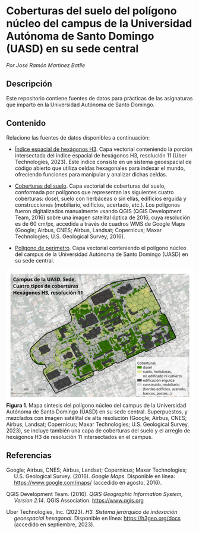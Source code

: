 Coberturas del suelo del polígono núcleo del campus de la Universidad
Autónoma de Santo Domingo (UASD) en su sede central
================



<!-- README.md se genera a partir de README.Rmd. Por favor, edita ese archivo. -->

*Por José Ramón Martínez Batlle*

## Descripción

Este repositorio contiene fuentes de datos para prácticas de las
asignaturas que imparto en la Universidad Autónoma de Santo Domingo.

## Contenido

Relaciono las fuentes de datos disponibles a continuación:

-   [Índice espacial de hexágonos H3](fuentes/h3-res-11.gpkg). Capa
    vectorial conteniendo la porción intersectada del índice espacial de
    hexágonos H3, resolución 11 (Uber Technologies, 2023). Este índice
    consiste en un sistema geoespacial de código abierto que utiliza
    celdas hexagonales para indexar el mundo, ofreciendo funciones para
    manipular y analizar dichas celdas.

-   [Coberturas del
    suelo](fuentes/tipos-cob-2-epsg-32619-cleaned-3.shp). Capa vectorial
    de coberturas del suelo, conformada por polígonos que representan
    las siguientes cuatro coberturas: dosel, suelo con herbáceas o sin
    ellas, edificios erguida y construcciones (mobiliario, edificios,
    acertado, etc.). Los polígonos fueron digitalizados manualmente
    usando QGIS (QGIS Development Team, 2016) sobre una imagen satelital
    óptica de 2016, cuya resolución es de 60 cm/px, accedida a través de
    cuadros WMS de Google Maps (Google; Airbus, CNES; Airbus, Landsat;
    Copernicus; Maxar Technologies; U.S. Geological Survey, 2016).

-   [Polígono de perímetro](fuentes/poligono-uasd.gpkg). Capa vectorial
    conteniendo el polígono núcleo del campus de la Universidad Autónoma
    de Santo Domingo (UASD) en su sede central.

![](salidas/salida.jpg) **Figura 1**. Mapa síntesis del polígono núcleo
del campus de la Universidad Autónoma de Santo Domingo (UASD) en su sede
central. Superpuestos, y mezclados con imagen satélital de alta
resolución (Google; Airbus, CNES; Airbus, Landsat; Copernicus; Maxar
Technologies; U.S. Geological Survey, 2023), se incluye también una capa
de coberturas del suelo y el arreglo de hexágonos H3 de resolución 11
intersectados en el campus.

## Referencias

<div id="refs" class="references csl-bib-body hanging-indent"
line-spacing="2">

<div id="ref-googlemaps" class="csl-entry">

Google; Airbus, CNES; Airbus, Landsat; Copernicus; Maxar Technologies;
U.S. Geological Survey. (2016). *Google Maps*. Disponible en línea:
<https://www.google.com/maps/> (accedido en agosto, 2016).

</div>

<div id="ref-QGIS_software" class="csl-entry">

QGIS Development Team. (2016). *QGIS Geographic Information System,
Version 2.14*. QGIS Association. <https://www.qgis.org>

</div>

<div id="ref-uber2023h3" class="csl-entry">

Uber Technologies, Inc. (2023). *H3. Sistema jerárquico de indexación
geoespacial hexagonal*. Disponible en línea: <https://h3geo.org/docs>
(accedido en septiembre, 2023).

</div>

</div>
